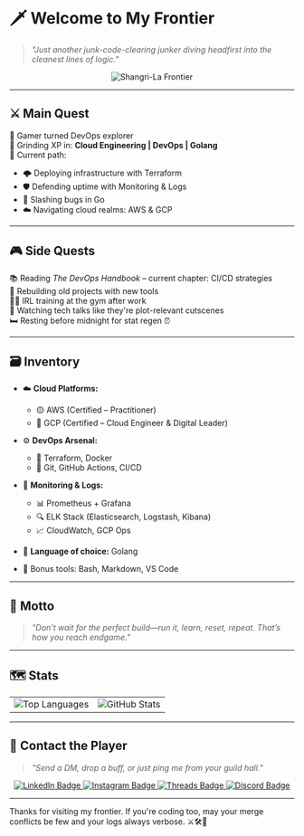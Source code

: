 # 🗡️ Welcome to My Frontier

> *"Just another junk-code-clearing junker diving headfirst into the cleanest lines of logic."*

<div align="center">
  <img src="https://media1.tenor.com/m/EVKW47Atff4AAAAC/shangri-la-frontier-sunraku-emul-bilac-now-moving-shangri-la-frontier.gif" alt="Shangri-La Frontier" />
</div>

---

## ⚔️ Main Quest

👾 Gamer turned DevOps explorer  
🧠 Grinding XP in: **Cloud Engineering | DevOps | Golang**  
📍 Current path:  
- 🌩️ Deploying infrastructure with Terraform  
- 🛡️ Defending uptime with Monitoring & Logs  
- 🐹 Slashing bugs in Go  
- ☁️ Navigating cloud realms: AWS & GCP

---

## 🎮 Side Quests

📚 Reading *The DevOps Handbook* – current chapter: CI/CD strategies  
🧪 Rebuilding old projects with new tools  
🏋️‍♂️ IRL training at the gym after work  
📼 Watching tech talks like they're plot-relevant cutscenes  
🛏️ Resting before midnight for stat regen ⏰

---

## 🗃️ Inventory

- ☁️ **Cloud Platforms:**  
  - 🟡 AWS (Certified – Practitioner)  
  - 🔵 GCP (Certified – Cloud Engineer & Digital Leader)

- ⚙️ **DevOps Arsenal:**  
  - 🧱 Terraform, Docker  
  - 🔁 Git, GitHub Actions, CI/CD

- 📡 **Monitoring & Logs:**  
  - 📊 Prometheus + Grafana  
  - 🔍 ELK Stack (Elasticsearch, Logstash, Kibana)  
  - 📈 CloudWatch, GCP Ops

- 🐹 **Language of choice:** Golang  
- 🧪 Bonus tools: Bash, Markdown, VS Code

---

## 🧭 Motto

> *"Don’t wait for the perfect build—run it, learn, reset, repeat. That’s how you reach endgame."*

---

## 🗺️ Stats

<div align="center">
  <table>
    <tr>
      <td>
        <img src="https://github-readme-stats.vercel.app/api/top-langs/?username=glng-swndru&layout=compact&theme=tokyonight" alt="Top Languages" />
      </td>
      <td>
        <img src="https://github-readme-stats.vercel.app/api?username=glng-swndru&show_icons=true&theme=tokyonight" alt="GitHub Stats" />
      </td>
    </tr>
  </table>
</div>

---

## 🧭 Contact the Player

> *"Send a DM, drop a buff, or just ping me from your guild hall."*

<div align="center">
  
  <a href="https://linkedin.com/in/gilang-swandaru" target="_blank">
    <img src="https://img.shields.io/badge/LinkedIn-%230077B5?style=for-the-badge&logo=linkedin&logoColor=white" alt="LinkedIn Badge"/>
  </a>

  <a href="https://www.instagram.com/namaku_gilangg/" target="_blank">
    <img src="https://img.shields.io/badge/Instagram-%23E4405F?style=for-the-badge&logo=instagram&logoColor=white" alt="Instagram Badge"/>
  </a>

  <a href="https://www.threads.net/@namaku_gilangg" target="_blank">
    <img src="https://img.shields.io/badge/Threads-000000?style=for-the-badge&logo=threads&logoColor=white" alt="Threads Badge"/>
  </a>

  <a href="https://discord.gg/K6jBKgbr" target="_blank">
  <img src="https://img.shields.io/badge/Discord-%235865F2?style=for-the-badge&logo=discord&logoColor=white" alt="Discord Badge"/>
  </a>
  
</div>

---

Thanks for visiting my frontier. If you're coding too, may your merge conflicts be few and your logs always verbose. ⚔️🛠️📡
